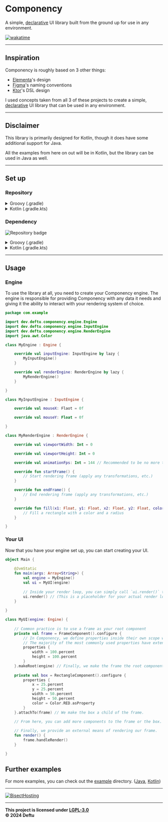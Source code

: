 # Componency
A simple, [declarative][declarative_programming] UI library built from the ground up for use in any environment.

[![wakatime](https://wakatime.com/badge/user/25be8ed5-7461-4fcf-93f7-0d88a7692cca/project/3863d6a3-adb4-4e89-8fae-81c9e8af6809.svg?style=for-the-badge)](https://wakatime.com/badge/user/25be8ed5-7461-4fcf-93f7-0d88a7692cca/project/3863d6a3-adb4-4e89-8fae-81c9e8af6809)

---

## Inspiration

Componency is roughly based on 3 other things:
- [Elementa][elementa]'s design
- [Figma][figma]'s naming conventions
- [Ktor][ktor]'s DSL design

I used concepts taken from all 3 of these projects to create a simple, [declarative][declarative_programming] UI library that can be used in any environment.

---

## Disclaimer

This library is primarily designed for Kotlin, though it does have some additional support for Java.

All the examples from here on out will be in Kotlin, but the library can be used in Java as well.

---

## Set up

### Repository


<details>
    <summary>Groovy (.gradle)</summary>

```gradle
maven {
    name = "Deftu Releases"
    url = "https://maven.deftu.dev/releases"
}
```
</details>

<details>
    <summary>Kotlin (.gradle.kts)</summary>

```kotlin
maven(url = "https://maven.deftu.dev/releases") {
    name = "Deftu Releases"
}
```
</details>

### Dependency

![Repository badge](https://maven.deftu.dev/api/badge/latest/releases/dev/deftu/componency?color=C33F3F&name=Componency)

<details>
    <summary>Groovy (.gradle)</summary>

```gradle
modImplementation "dev.deftu:omnicore-<MCVERSION>-<MODLOADER>:<VERSION>"
```

</details>

<details>
    <summary>Kotlin (.gradle.kts)</summary>

```gradle
implementation("dev.deftu:omnicore-<MCVERSION>-<MODLOADER>:<VERSION>")
```

</details>

---

## Usage

### Engine

To use the library at all, you need to create your Componency engine. The engine is responsible for providing Componency with any data it needs and giving it the ability to interact with your rendering system of choice.

```kotlin
package com.example

import dev.deftu.componency.engine.Engine
import dev.deftu.componency.engine.InputEngine
import dev.deftu.componency.engine.RenderEngine
import java.awt.Color

class MyEngine : Engine {

    override val inputEngine: InputEngine by lazy {
        MyInputEngine()
    }

    override val renderEngine: RenderEngine by lazy {
        MyRenderEngine()
    }

}

class MyInputEngine : InputEngine {

    override val mouseX: Flaot = 0f

    override val mouseY: Float = 0f

}

class MyRenderEngine : RenderEngine {

    override val viewportWidth: Int = 0

    override val viewportHeight: Int = 0

    override val animationFps: Int = 144 // Recommended to be no more than 300

    override fun startFrame() {
        // Start rendering frame (apply any transformations, etc.)
    }

    override fun endFrame() {
        // End rendering frame (apply any transformations, etc.)
    }

    override fun fill(x1: Float, y1: Float, x2: Float, y2: Float, color: Color, radius: Float) {
        // Fill a rectangle with a color and a radius
    }

}
```

### Your UI

Now that you have your engine set up, you can start creating your UI.

```kotlin
object Main {
    
    @JvmStatic
    fun main(args: Array<String>) {
        val engine = MyEngine()
        val ui = MyUI(engine)
        
        // Inside your render loop, you can simply call `ui.render()` to render your UI.
        ui.render() // (This is a placeholder for your actual render loop)
    }
    
}

class MyUI(engine: Engine) {
    
    // Common practice is to use a frame as your root component
    private val frame = FrameComponent().configure {
        // In Componency, we define properties inside their own scope when configuring.
        // The majority of the most commonly used properties have extension variables and functions to make them easier to access.
        properties {
            width = 100.percent
            height = 100.percent
        }
    }.makeRoot(engine) // Finally, we make the frame the root component of this UI by giving it the engine.
    
    private val box = RectangleComponent().configure {
        properties {
            x = 25.percent
            y = 25.percent
            width = 50.percent
            height = 50.percent
            color = Color.RED.asProperty
        }
    }.attachTo(frame) // We make the box a child of the frame.
    
    // From here, you can add more components to the frame or the box.

    // Finally, we provide an external means of rendering our frame.
    fun render() {
        frame.handleRender()
    }

}
```

## Further examples

For more examples, you can check out the [example](./example) directory. ([Java](./example/src/main/java/JavaExampleUI.java), [Kotlin](./example/src/main/kotlin/KotlinExampleUI.kt))

---

[![BisectHosting](https://www.bisecthosting.com/partners/custom-banners/8fb6621b-811a-473b-9087-c8c42b50e74c.png)](https://bisecthosting.com/deftu)

---

**This project is licensed under [LGPL-3.0][lgpl]**\
**&copy; 2024 Deftu**

[elementa]: https://github.com/EssentialGG/Elementa
[figma]: https://www.figma.com/
[ktor]: https://ktor.io/
[declarative_programming]: https://en.wikipedia.org/wiki/Declarative_programming
[lgpl]: https://www.gnu.org/licenses/lgpl-3.0.en.html
